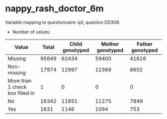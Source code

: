 # nappy_rash_doctor_6m
Variable mapping to questionnaire: q4, question DD309.
- Number of values:

| Value | Total | Child genotyped | Mother genotyped | Father genotyped |
| ----- | ----- | --------------- | ---------------- | ---------------- |
| Missing | 95649 | 62434 | 59400 | 41616 |
| Non-missing | 17974 | 12997 | 12369 | 8602 |
| More than 1 check box filled in | 1 | 0 | 0 |0 |
| No | 16342 | 11851 | 11275 |7849 |
| Yes | 1631 | 1146 | 1094 |753 |




